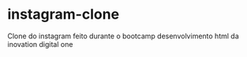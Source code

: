 # instagram-clone
Clone do instagram feito durante o bootcamp desenvolvimento html da inovation digital one
